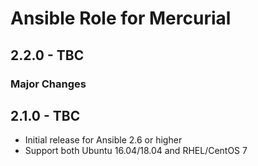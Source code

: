 # Ansible Role for Mercurial

## 2.2.0 - TBC

### Major Changes

## 2.1.0 - TBC

  - Initial release for Ansible 2.6 or higher
  - Support both Ubuntu 16.04/18.04 and RHEL/CentOS 7
